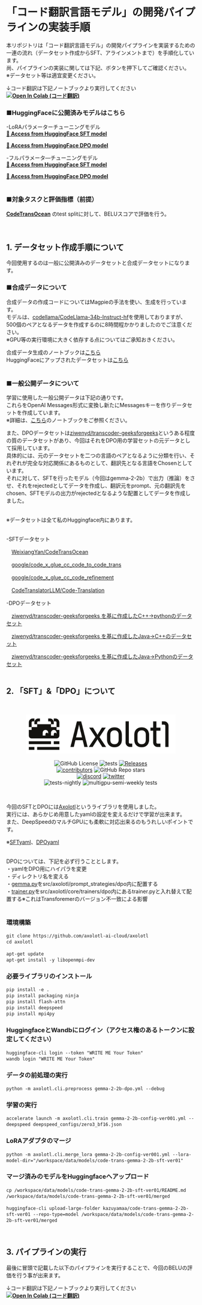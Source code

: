 # 「コード翻訳言語モデル」の開発パイプラインの実装手順
本リポジトリは「コード翻訳言語モデル」の開発パイプラインを実装するための一連の流れ（データセット作成からSFT、アラインメントまで）を手順化しています。  
尚、パイプラインの実装に関しては下記、ボタンを押下してご確認ください。  
※データセット等は適宜変更ください。
<br>

↓コード翻訳は下記ノートブックより実行してください  
**[![Open In Colab (コード翻訳)](https://colab.research.google.com/assets/colab-badge.svg)](https://colab.research.google.com/github/kazukitakayamas/llm-code-translation-tasks/blob/main/BELU-score-vllm-inference.ipynb)**
<br>

### ■HuggingFaceに公開済みモデルはこちら  

-LoRAパラメーターチューニングモデル  
**[🤗 Access from HuggingFace SFT model](https://huggingface.co/kazuyamaa/gemma-2-2b-sft-merged)**  

**[🤗 Access from HuggingFace DPO model](https://huggingface.co/kazuyamaa/gemma-2-2b-code-translate-dpo-merged)**  

-フルパラメータ―チューニングモデル  
**[🤗 Access from HuggingFace SFT model](https://huggingface.co/kazuyamaa/code-trans-gemma-2-2b-sft)**  

**[🤗 Access from HuggingFace DPO model](https://huggingface.co/kazuyamaa/code-trans-gemma-2-2b-dpo)**  
<br>

### ■対象タスクと評価指標（前提）
**[CodeTransOcean](https://github.com/WeixiangYAN/CodeTransOcean)** のtest splitに対して、BELUスコアで評価を行う。  
<br>
<br>

## 1. データセット作成手順について

今回使用するのは一般に公開済みのデータセットと合成データセットになります。
<br>

### ■合成データについて
合成データの作成コードについてはMagpieの手法を使い、生成を行っています。  
モデルは、[codellama/CodeLlama-34b-Instruct-hf](https://huggingface.co/codellama/CodeLlama-34b-Instruct-hf)を使用しておりますが、500個のペアとなるデータを作成するのに8時間程かかりましたのでご注意ください。  
※GPU等の実行環境に大きく依存する点についてはご承知おきください。

合成データ生成のノートブックは[こちら](https://github.com/kazukitakayamas/llm-code-translation-tasks/blob/main/datasets/magpie-code-translate.ipynb)  
HuggingFaceにアップされたデータセットは[こちら](https://huggingface.co/datasets/kazuyamaa/CodeLlama-34b-Instruct-hf-synthetic-datasets)  
<br>

### ■一般公開データについて

学習に使用した一般公開データは下記の通りです。  
これらをOpenAI Messages形式に変換し新たにMessagesキーを作りデータセットを作成しています。  
※詳細は、[こちら](https://github.com/kazukitakayamas/llm-code-translation-tasks/blob/main/datasets/openai%20messages.ipynb)のノートブックをご参照ください。  

また、DPOデータセットは[ziwenyd/transcoder-geeksforgeeks](https://huggingface.co/datasets/ziwenyd/transcoder-geeksforgeeks)というある程度の質のデータセットがあり、今回はそれをDPO用の学習セットの元データとして採用しています。  
具体的には、元のデータセットを二つの言語のペアとなるように分類を行い、それぞれが完全な対応関係にあるものとして、翻訳先となる言語をChosenとしています。  
それに対して、SFTを行ったモデル（今回はgemma-2-2b）で出力（推論）をさせ、それをrejectedとしてデータを作成し、翻訳元をprompt、元の翻訳先をchosen、SFTモデルの出力がrejectedとなるような配置としてデータを作成しました。  
<br>

※データセットは全て私のHuggingface内にあります。  
<br>

 -SFTデータセット  

　[WeixiangYan/CodeTransOcean](https://huggingface.co/datasets/kazuyamaa/multi-language-messages-01)
<br>

　[google/code_x_glue_cc_code_to_code_trans](https://huggingface.co/datasets/kazuyamaa/code-translate-google_messages)
<br>

　[google/code_x_glue_cc_code_refinement](https://huggingface.co/datasets/kazuyamaa/code_x_glue_cc_code_refinement_messages)
<br>

　[CodeTranslatorLLM/Code-Translation](https://huggingface.co/datasets/kazuyamaa/CodeTranslatorLLM-Code-Translation_messages)
<br>

 -DPOデータセット  

　[ziwenyd/transcoder-geeksforgeeks を基に作成したC++→pythonのデータセット](https://huggingface.co/datasets/kazuyamaa/cpp-to-python-rlhf-dataset-ver01)
<br>

　[ziwenyd/transcoder-geeksforgeeks を基に作成したJava→C++のデータセット](https://huggingface.co/datasets/kazuyamaa/java-to-cpp-rlhf-dataset-ver01)
<br>

　[ziwenyd/transcoder-geeksforgeeks を基に作成したJava→Pythonのデータセット](https://huggingface.co/datasets/kazuyamaa/java-to-python-rlhf-dataset-ver01)
<br>
<br>

## 2. 「SFT」&「DPO」について
<br>

<p align="center">
    <picture>
        <source media="(prefers-color-scheme: dark)" srcset="https://raw.githubusercontent.com/axolotl-ai-cloud/axolotl/887513285d98132142bf5db2a74eb5e0928787f1/image/axolotl_logo_digital_white.svg">
        <source media="(prefers-color-scheme: light)" srcset="https://raw.githubusercontent.com/axolotl-ai-cloud/axolotl/887513285d98132142bf5db2a74eb5e0928787f1/image/axolotl_logo_digital_black.svg">
        <img alt="Axolotl" src="https://raw.githubusercontent.com/axolotl-ai-cloud/axolotl/887513285d98132142bf5db2a74eb5e0928787f1/image/axolotl_logo_digital_black.svg" width="400" height="104" style="max-width: 100%;">
    </picture>
</p>

<p align="center">
    <img src="https://img.shields.io/github/license/axolotl-ai-cloud/axolotl.svg?color=blue" alt="GitHub License">
    <img src="https://github.com/axolotl-ai-cloud/axolotl/actions/workflows/tests.yml/badge.svg" alt="tests">
    <a href="https://github.com/axolotl-ai-cloud/axolotl/releases"><img src="https://img.shields.io/github/release/axolotl-ai-cloud/axolotl.svg" alt="Releases"></a>
    <br/>
    <a href="https://github.com/axolotl-ai-cloud/axolotl/graphs/contributors"><img src="https://img.shields.io/github/contributors-anon/axolotl-ai-cloud/axolotl?color=yellow&style=flat-square" alt="contributors" style="height: 20px;"></a>
    <img src="https://img.shields.io/github/stars/axolotl-ai-cloud/axolotl" alt="GitHub Repo stars">
    <br/>
    <a href="https://discord.com/invite/HhrNrHJPRb"><img src="https://img.shields.io/badge/discord-7289da.svg?style=flat-square&logo=discord" alt="discord" style="height: 20px;"></a>
    <a href="https://twitter.com/axolotl_ai"><img src="https://img.shields.io/twitter/follow/axolotl_ai?style=social" alt="twitter" style="height: 20px;"></a>
    <br/>
    <img src="https://github.com/axolotl-ai-cloud/axolotl/actions/workflows/tests-nightly.yml/badge.svg" alt="tests-nightly">
    <img src="https://github.com/axolotl-ai-cloud/axolotl/actions/workflows/multi-gpu-e2e.yml/badge.svg" alt="multigpu-semi-weekly tests">
</p>
<br>

今回のSFTとDPOには[Axolotl](https://github.com/axolotl-ai-cloud/axolotl)というライブラリを使用しました。  
実行には、あらかじめ用意したyamlの設定を変えるだけで学習が出来ます。  
また、DeepSpeedのマルチGPUにも柔軟に対応出来るのもうれしいポイントです。  

※[SFTyaml](https://github.com/kazukitakayamas/llm-code-translation-tasks/blob/main/sft/gemma-2-2b-config.yml)、[DPOyaml](https://github.com/kazukitakayamas/llm-code-translation-tasks/blob/main/dpo/gemma-2-2b-dpo.yml)  
<br>

DPOについては、下記を必ず行うこととします。  
 ・yamlをDPO用にハイパラを変更  
 ・ディレクトリ名を変える  
 ・[gemma.py](https://github.com/kazukitakayamas/llm-code-translation-tasks/blob/main/dpo/gemma.py)をsrc/axolotl/prompt_strategies/dpo内に配置する  
 ・[trainer.py](https://github.com/kazukitakayamas/llm-code-translation-tasks/blob/main/dpo/trainer.py)をsrc/axolotl/core/trainers/dpo内にあるtrainer.pyと入れ替えて配置する※これはTransforemerのバージョン不一致による影響  
<br>

### 環境構築
```
git clone https://github.com/axolotl-ai-cloud/axolotl
cd axolotl

apt-get update
apt-get install -y libopenmpi-dev
```  

### 必要ライブラリのインストール
```
pip install -e .
pip install packaging ninja
pip install flash-attn
pip install deepspeed
pip install mpi4py
```  

### HuggingfaceとWandbにログイン（アクセス権のあるトークンに設定してください）
```
huggingface-cli login --token "WRITE ME Your Token"
wandb login "WRITE ME Your Token"
```  

### データの前処理の実行
```
python -m axolotl.cli.preprocess gemma-2-2b-dpo.yml --debug
```  

### 学習の実行
```
accelerate launch -m axolotl.cli.train gemma-2-2b-config-ver001.yml --deepspeed deepspeed_configs/zero3_bf16.json
```  

### LoRAアダプタのマージ
```
python -m axolotl.cli.merge_lora gemma-2-2b-config-ver001.yml --lora-model-dir="/workspace/data/models/code-trans-gemma-2-2b-sft-ver01"
```  

### マージ済みのモデルをHuggingfaceへアップロード
```
cp /workspace/data/models/code-trans-gemma-2-2b-sft-ver01/README.md /workspace/data/models/code-trans-gemma-2-2b-sft-ver01/merged

huggingface-cli upload-large-folder kazuyamaa/code-trans-gemma-2-2b-sft-ver01 --repo-type=model /workspace/data/models/code-trans-gemma-2-2b-sft-ver01/merged
```
<br>

## 3. パイプラインの実行  
最後に冒頭で記載した以下のパイプラインを実行することで、今回のBELUの評価を行う事が出来ます。  

↓コード翻訳は下記ノートブックより実行してください  
**[![Open In Colab (コード翻訳)](https://colab.research.google.com/assets/colab-badge.svg)](https://colab.research.google.com/github/kazukitakayamas/llm-code-translation-tasks/blob/main/BELU-score-vllm-inference.ipynb)**
